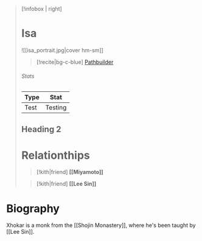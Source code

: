 > [!infobox | right]
> # Isa
> ![[isa_portrait.jpg|cover hm-sm]]
> >[!recite|bg-c-blue] [Pathbuilder](https://pathbuilder2e.com/launch.html?build=826857)
> 
> ###### Stats
> | Type | Stat |
> | ---- | ---- |
> | Test | Testing |
> ## Heading 2
> # Relationthips
> >[!kith|friend] **[[Miyamoto]]**
> 
> >[!kith|friend] **[[Lee Sin]]**

# Biography

Xhokar is a monk from the [[Shojin Monastery]], where he's been taught by [[Lee Sin]].